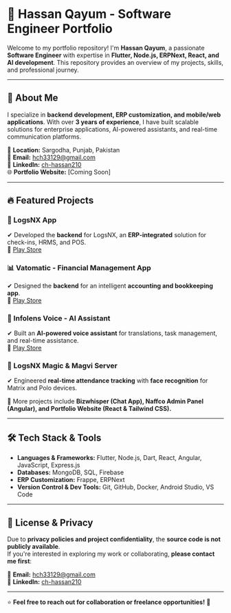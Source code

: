 # 🚀 Hassan Qayum - Software Engineer Portfolio

Welcome to my portfolio repository! I'm **Hassan Qayum**, a passionate **Software Engineer** with expertise in **Flutter, Node.js, ERPNext, React, and AI development**. This repository provides an overview of my projects, skills, and professional journey.

---

## 🔹 About Me

I specialize in **backend development, ERP customization, and mobile/web applications**. With over **3 years of experience**, I have built scalable solutions for enterprise applications, AI-powered assistants, and real-time communication platforms.

📍 **Location:** Sargodha, Punjab, Pakistan  
📧 **Email:** [hch33129@gmail.com](mailto:hch33129@gmail.com)  
🔗 **LinkedIn:** [ch-hassan210](https://www.linkedin.com/in/ch-hassan210/)  
🌐 **Portfolio Website:** [Coming Soon]  

---

## 🔥 Featured Projects

### 🏢 LogsNX App
✔ Developed the **backend** for LogsNX, an **ERP-integrated** solution for check-ins, HRMS, and POS.  
🔗 [Play Store](https://play.google.com/store/apps/details?id=cloud.logsnx.mobile)

### 📊 Vatomatic - Financial Management App
✔ Designed the **backend** for an intelligent **accounting and bookkeeping app**.  
🔗 [Play Store](https://play.google.com/store/apps/details?id=app.vatomatic.eco)

### 🤖 Infolens Voice - AI Assistant
✔ Built an **AI-powered voice assistant** for translations, task management, and real-time assistance.  
🔗 [Play Store](https://play.google.com/store/apps/details?id=com.infolens.voice)

### 📡 LogsNX Magic & Magvi Server
✔ Engineered **real-time attendance tracking** with **face recognition** for Matrix and Polo devices.  

🔹 More projects include **Bizwhisper (Chat App), Naffco Admin Panel (Angular), and Portfolio Website (React & Tailwind CSS).**

---

## 🛠️ Tech Stack & Tools
- **Languages & Frameworks:** Flutter, Node.js, Dart, React, Angular, JavaScript, Express.js  
- **Databases:** MongoDB, SQL, Firebase  
- **ERP Customization:** Frappe, ERPNext  
- **Version Control & Dev Tools:** Git, GitHub, Docker, Android Studio, VS Code  

---

## 📜 License & Privacy

Due to **privacy policies and project confidentiality**, the **source code is not publicly available**.  
If you're interested in exploring my work or collaborating, **please contact me first**:

📧 **Email:** [hch33129@gmail.com](mailto:hch33129@gmail.com)  
🔗 **LinkedIn:** [ch-hassan210](https://www.linkedin.com/in/ch-hassan210/)

---

⭐ **Feel free to reach out for collaboration or freelance opportunities!** 🚀
